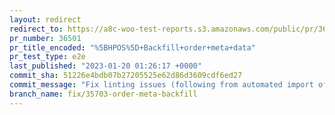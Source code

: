 ```yaml
---
layout: redirect
redirect_to: https://a8c-woo-test-reports.s3.amazonaws.com/public/pr/36501/e2e/index.html
pr_number: 36501
pr_title_encoded: "%5BHPOS%5D+Backfill+order+meta+data"
pr_test_type: e2e
last_published: "2023-01-20 01:26:17 +0000"
commit_sha: 51226e4bdb07b27205525e62d86d3609cdf6ed27
commit_message: "Fix linting issues (following from automated import of WC_Abstract_Or…"
branch_name: fix/35703-order-meta-backfill
---
```

